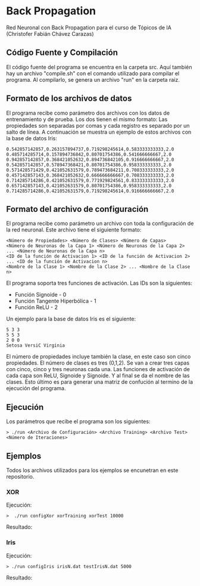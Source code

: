 # Back Propagation
Red Neuronal con Back Propagation para el curso de Tópicos de IA (Christofer Fabián Chávez Carazas)

## Código Fuente y Compilación

El código fuente del programa se encuentra en la carpeta src. Aquí también hay un archivo "compile.sh" con el comando utilizado para compilar el programa. Al compilarlo, se genera un archivo "run" en la carpeta raiz.

## Formato de los archivos de datos

El programa recibe como parámetro dos archivos con los datos de entrenamiento y de prueba. Los dos tienen el mismo formato: Las propiedades son separadas por comas y cada registro es separado por un salto de línea. A continuación se muestra un ejemplo de estos archivos con la base de datos Iris:

```
0.542857142857,0.263157894737,0.719298245614,0.583333333333,2.0
0.485714285714,0.157894736842,0.80701754386,0.541666666667,2.0
0.942857142857,0.368421052632,0.894736842105,0.916666666667,2.0
0.542857142857,0.578947368421,0.80701754386,0.958333333333,2.0
0.571428571429,0.421052631579,0.789473684211,0.708333333333,2.0
0.457142857143,0.368421052632,0.666666666667,0.708333333333,2.0
0.714285714286,0.421052631579,0.771929824561,0.833333333333,2.0
0.657142857143,0.421052631579,0.80701754386,0.958333333333,2.0
0.714285714286,0.421052631579,0.719298245614,0.916666666667,2.0
```

## Formato del archivo de configuración

El programa recibe como parámetro un archivo con toda la configuración de la red neuronal. Este archivo tiene el siguiente formato:

```
<Número de Propiedades> <Número de Clases> <Número de Capas>
<Número de Neuronas de la Capa 1> <Número de Neuronas de la Capa 2> ... <Número de Neuronas de la Capa n>
<ID de la función de Activacion 1> <ID de la función de Activacion 2> ... <ID de la función de Activacion n>
<Nombre de la Clase 1> <Nombre de la Clase 2> ... <Nombre de la Clase n>
```

El programa soporta tres funciones de activación. Las IDs son la siguientes:

* Función Signoide - 0
* Función Tangente Hiperbólica - 1
* Función ReLU - 2


Un ejemplo para la base de datos Iris es el siguiente:

```
5 3 3
5 5 3
2 0 0
Setosa VersiC Virginia
```

El número de propiedades incluye también la clase, en este caso son cinco propiedades. El número de clases es tres (0,1,2). Se van a crear tres capas con cinco, cinco y tres neuronas cada una. Las funciones de activación de cada capa son ReLU, Signoide y Signoide. Y al final se da el nombre de las clases. Esto último es para generar una matriz de confución al termino de la ejecución del programa.

## Ejecución

Los parámetros que recibe el programa son los siguientes:

```
> ./run <Archivo de Configuración> <Archivo Training> <Archivo Test> <Número de Iteraciones>
```

## Ejemplos

Todos los archivos utilizados para los ejemplos se encunetran en este repositorio.

### XOR

Ejecución:

```
>  ./run configXor xorTraining xorTest 10000
```
Resultado:




### Iris

Ejecución:

```
> ./run configIris irisN.dat testIrisN.dat 5000
```

Resultado:





